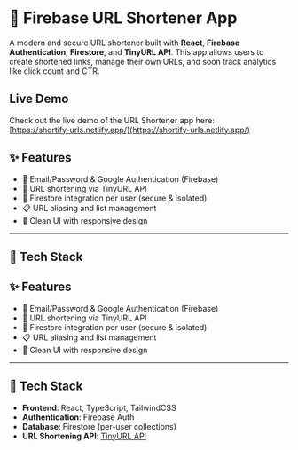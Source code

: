 # 🔗 Firebase URL Shortener App

A modern and secure URL shortener built with **React**, **Firebase Authentication**, **Firestore**, and **TinyURL API**. This app allows users to create shortened links, manage their own URLs, and soon track analytics like click count and CTR.

## Live Demo

Check out the live demo of the URL Shortener app here:  
[https://shortify-urls.netlify.app/](https://shortify-urls.netlify.app/)

## ✨ Features

- 🔐 Email/Password & Google Authentication (Firebase)
- 🔗 URL shortening via TinyURL API
- 📁 Firestore integration per user (secure & isolated)
- 📋 URL aliasing and list management
- 🧼 Clean UI with responsive design

---

## 🚀 Tech Stack

## ✨ Features

- 🔐 Email/Password & Google Authentication (Firebase)
- 🔗 URL shortening via TinyURL API
- 📁 Firestore integration per user (secure & isolated)
- 📋 URL aliasing and list management
- 🧼 Clean UI with responsive design

---

## 🚀 Tech Stack

- **Frontend**: React, TypeScript, TailwindCSS
- **Authentication**: Firebase Auth
- **Database**: Firestore (per-user collections)
- **URL Shortening API**: [TinyURL API](https://tinyurl.com/app/dev)
